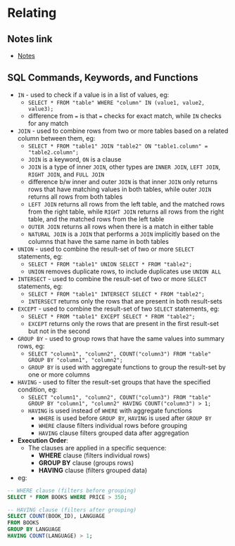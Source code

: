 # Relating

## Notes link

- [Notes](https://cs50.harvard.edu/sql/2024/notes/1/)

## SQL Commands, Keywords, and Functions

- `IN` - used to check if a value is in a list of values, eg:
  - `SELECT * FROM "table" WHERE "column" IN (value1, value2, value3);`
  - difference from `=` is that `=` checks for exact match, while `IN` checks for any match
- `JOIN` - used to combine rows from two or more tables based on a related column between them, eg:
  - `SELECT * FROM "table1" JOIN "table2" ON "table1.column" = "table2.column";`
  - `JOIN` is a keyword, `ON` is a clause
  - `JOIN` is a type of inner `JOIN`, other types are `INNER JOIN`, `LEFT JOIN`, `RIGHT JOIN`, and `FULL JOIN`
  - difference b/w inner and outer `JOIN` is that inner `JOIN` only returns rows that have matching values in both tables, while outer `JOIN` returns all rows from both tables
  - `LEFT JOIN` returns all rows from the left table, and the matched rows from the right table, while `RIGHT JOIN` returns all rows from the right table, and the matched rows from the left table
  - `OUTER JOIN` returns all rows when there is a match in either table
  - `NATURAL JOIN` is a `JOIN` that performs a `JOIN` implicitly based on the columns that have the same name in both tables
- `UNION` - used to combine the result-set of two or more `SELECT` statements, eg:
  - `SELECT * FROM "table1" UNION SELECT * FROM "table2";`
  - `UNION` removes duplicate rows, to include duplicates use `UNION ALL`
- `INTERSECT` - used to combine the result-set of two or more `SELECT` statements, eg:
  - `SELECT * FROM "table1" INTERSECT SELECT * FROM "table2";`
  - `INTERSECT` returns only the rows that are present in both result-sets
- `EXCEPT` - used to combine the result-set of two `SELECT` statements, eg:
  - `SELECT * FROM "table1" EXCEPT SELECT * FROM "table2";`
  - `EXCEPT` returns only the rows that are present in the first result-set but not in the second
- `GROUP BY` - used to group rows that have the same values into summary rows, eg:
  - `SELECT "column1", "column2", COUNT("column3") FROM "table" GROUP BY "column1", "column2";`
  - `GROUP BY` is used with aggregate functions to group the result-set by one or more columns
- `HAVING` - used to filter the result-set groups that have the specified condition, eg:
  - `SELECT "column1", "column2", COUNT("column3") FROM "table" GROUP BY "column1", "column2" HAVING COUNT("column3") > 1;`
  - `HAVING` is used instead of `WHERE` with aggregate functions
    - `WHERE` is used before `GROUP BY`, `HAVING` is used after `GROUP BY`
    - `WHERE` clause filters individual rows before grouping
    - `HAVING` clause filters grouped data after aggregation
- **Execution Order**:
  - The clauses are applied in a specific sequence:
    - **WHERE** clause (filters individual rows)
    - **GROUP BY** clause (groups rows)
    - **HAVING** clause (filters grouped data)
- eg:

```sql
-- WHERE clause (filters before grouping)
SELECT * FROM BOOKS WHERE PRICE > 350;

-- HAVING clause (filters after grouping)
SELECT COUNT(BOOK_ID), LANGUAGE 
FROM BOOKS 
GROUP BY LANGUAGE 
HAVING COUNT(LANGUAGE) > 1;
```
